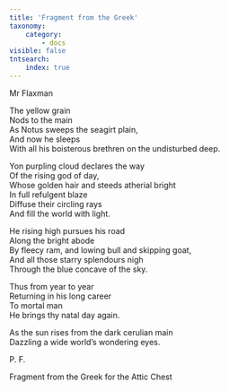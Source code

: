 ```yaml
---
title: 'Fragment from the Greek'
taxonomy:
    category:
        - docs
visible: false
tntsearch:
    index: true
---
```


<div class="author">Mr Flaxman</div>

The yellow grain  
Nods to the main  
As Notus sweeps the seagirt plain,  
And now he sleeps  
With all his boisterous brethren on the undisturbed deep.  
  
Yon purpling cloud declares the way  
Of the rising god of day,  
Whose golden hair and steeds atherial bright  
In full refulgent blaze  
Diffuse their circling rays  
And fill the world with light.  
  
He rising high pursues his road  
Along the bright abode  
By fleecy ram, and lowing bull and skipping goat,  
And all those starry splendours nigh  
Through the blue concave of the sky.  
  
Thus from year to year  
Returning in his long career  
To mortal man  
He brings thy natal day again.  
  
As the sun rises from the dark cerulian main  
Dazzling a wide world’s wondering eyes.  
  
P. F.   
  
Fragment from the Greek for the Attic Chest  